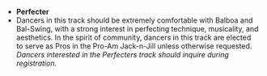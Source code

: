 * __Perfecter__
* Dancers in this track should be extremely comfortable with Balboa and Bal-Swing, with a strong interest in perfecting technique, musicality, and aesthetics.
In the spirit of community, dancers in this track are elected to serve as Pros in the Pro-Am Jack-n-Jill unless otherwise requested.
_Dancers interested in the Perfecters track should inquire during registration._
